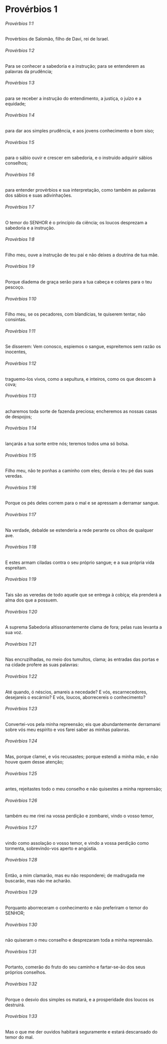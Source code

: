 # Provérbios 1

###### Provérbios 1:1

Provérbios de Salomão, filho de Davi, rei de Israel.

###### Provérbios 1:2

Para se conhecer a sabedoria e a instrução; para se entenderem as palavras da prudência;

###### Provérbios 1:3

para se receber a instrução do entendimento, a justiça, o juízo e a equidade;

###### Provérbios 1:4

para dar aos simples prudência, e aos jovens conhecimento e bom siso;

###### Provérbios 1:5

para o sábio ouvir e crescer em sabedoria, e o instruído adquirir sábios conselhos;

###### Provérbios 1:6

para entender provérbios e sua interpretação, como também as palavras dos sábios e suas adivinhações.

###### Provérbios 1:7

O temor do SENHOR é o princípio da ciência; os loucos desprezam a sabedoria e a instrução.

###### Provérbios 1:8

Filho meu, ouve a instrução de teu pai e não deixes a doutrina de tua mãe.

###### Provérbios 1:9

Porque diadema de graça serão para a tua cabeça e colares para o teu pescoço.

###### Provérbios 1:10

Filho meu, se os pecadores, com blandícias, te quiserem tentar, não consintas.

###### Provérbios 1:11

Se disserem: Vem conosco, espiemos o sangue, espreitemos sem razão os inocentes,

###### Provérbios 1:12

traguemo-los vivos, como a sepultura, e inteiros, como os que descem à cova;

###### Provérbios 1:13

acharemos toda sorte de fazenda preciosa; encheremos as nossas casas de despojos;

###### Provérbios 1:14

lançarás a tua sorte entre nós; teremos todos uma só bolsa.

###### Provérbios 1:15

Filho meu, não te ponhas a caminho com eles; desvia o teu pé das suas veredas.

###### Provérbios 1:16

Porque os pés deles correm para o mal e se apressam a derramar sangue.

###### Provérbios 1:17

Na verdade, debalde se estenderia a rede perante os olhos de qualquer ave.

###### Provérbios 1:18

E estes armam ciladas contra o seu próprio sangue; e a sua própria vida espreitam.

###### Provérbios 1:19

Tais são as veredas de todo aquele que se entrega à cobiça; ela prenderá a alma dos que a possuem.

###### Provérbios 1:20

A suprema Sabedoria altissonantemente clama de fora; pelas ruas levanta a sua voz.

###### Provérbios 1:21

Nas encruzilhadas, no meio dos tumultos, clama; às entradas das portas e na cidade profere as suas palavras:

###### Provérbios 1:22

Até quando, ó néscios, amareis a necedade? E vós, escarnecedores, desejareis o escárnio? E vós, loucos, aborrecereis o conhecimento?

###### Provérbios 1:23

Convertei-vos pela minha repreensão; eis que abundantemente derramarei sobre vós meu espírito e vos farei saber as minhas palavras.

###### Provérbios 1:24

Mas, porque clamei, e vós recusastes; porque estendi a minha mão, e não houve quem desse atenção;

###### Provérbios 1:25

antes, rejeitastes todo o meu conselho e não quisestes a minha repreensão;

###### Provérbios 1:26

também eu me rirei na vossa perdição e zombarei, vindo o vosso temor,

###### Provérbios 1:27

vindo como assolação o vosso temor, e vindo a vossa perdição como tormenta, sobrevindo-vos aperto e angústia.

###### Provérbios 1:28

Então, a mim clamarão, mas eu não responderei; de madrugada me buscarão, mas não me acharão.

###### Provérbios 1:29

Porquanto aborreceram o conhecimento e não preferiram o temor do SENHOR;

###### Provérbios 1:30

não quiseram o meu conselho e desprezaram toda a minha repreensão.

###### Provérbios 1:31

Portanto, comerão do fruto do seu caminho e fartar-se-ão dos seus próprios conselhos.

###### Provérbios 1:32

Porque o desvio dos simples os matará, e a prosperidade dos loucos os destruirá.

###### Provérbios 1:33

Mas o que me der ouvidos habitará seguramente e estará descansado do temor do mal.

